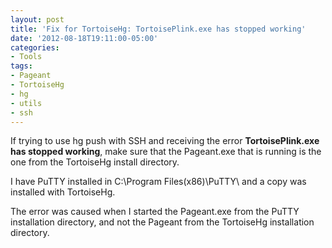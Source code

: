 ```yaml
---
layout: post
title: 'Fix for TortoiseHg: TortoisePlink.exe has stopped working'
date: '2012-08-18T19:11:00-05:00'
categories:
- Tools
tags:
- Pageant
- TortoiseHg
- hg
- utils
- ssh
---
```

If trying to use hg push with SSH and receiving the error **TortoisePlink.exe has stopped working**, make sure that the Pageant.exe that is running is the one from the TortoiseHg install directory.

I have PuTTY installed in C:\Program Files(x86)\PuTTY\ and a copy was installed with TortoiseHg.

The error was caused when I started the Pageant.exe from the PuTTY installation directory, and not the Pageant from the TortoiseHg installation directory.
